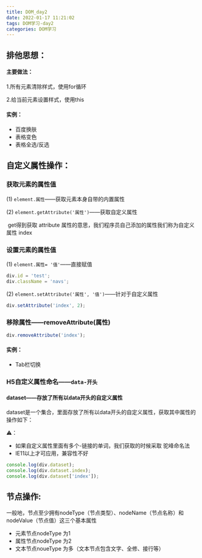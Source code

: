 ```yaml
---
title: DOM_day2
date: 2022-01-17 11:21:02
tags: DOM学习-day2
categories: DOM学习
---
```


## 排他思想：

#### 主要做法：

1.所有元素清除样式，使用for循环

2.给当前元素设置样式，使用this

#### 实例：

- 百度换肤
- 表格变色
- 表格全选/反选

## 自定义属性操作：

### 获取元素的属性值

(1) `element.属性`——获取元素本身自带的内置属性

(2) `element.getAttribute('属性')`——获取自定义属性

​	 get得到获取 attribute 属性的意思，我们程序员自己添加的属性我们称为自定义属性 index

### 设置元素的属性值

 (1) `element.属性= '值'`——直接赋值

```js
div.id = 'test';
div.className = 'navs';
```

 (2) `element.setAttribute('属性', '值')`——针对于自定义属性

```js
div.setAttribute('index', 2);
```

### 移除属性——removeAttribute(属性)    

```js
div.removeAttribute('index');
```

#### 实例：

- Tab栏切换

### H5自定义属性命名——`data-开头`

#### dataset——存放了所有以data开头的自定义属性

dataset是一个集合，里面存放了所有以data开头的自定义属性，获取其中属性的操作如下：

⚠️：

- 如果自定义属性里面有多个-链接的单词，我们获取的时候采取 驼峰命名法
- IE11以上才可应用，兼容性不好

```js
console.log(div.dataset);
console.log(div.dataset.index);
console.log(div.dataset['index']);
```

## 节点操作:

一般地，节点至少拥有nodeType（节点类型）、nodeName（节点名称）和nodeValue（节点值）这三个基本属性

- 元素节点nodeType 为1
- 属性节点nodeType 为2
- 文本节点noueType 为多（文本节点包含文字、全修、接行等）

